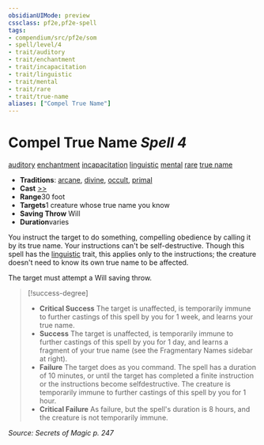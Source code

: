 ```yaml
---
obsidianUIMode: preview
cssclass: pf2e,pf2e-spell
tags:
- compendium/src/pf2e/som
- spell/level/4
- trait/auditory
- trait/enchantment
- trait/incapacitation
- trait/linguistic
- trait/mental
- trait/rare
- trait/true-name
aliases: ["Compel True Name"]
---
```

# Compel True Name *Spell 4*   
[auditory](/rules/traits/auditory.md)  [enchantment](/rules/traits/enchantment.md)  [incapacitation](/rules/traits/incapacitation.md)  [linguistic](/rules/traits/linguistic.md)  [mental](/rules/traits/mental.md)  [rare](/rules/traits/rare.md)  [true name](/rules/traits/true-name-som.md)  

- **Traditions**: [arcane](/rules/traits/arcane.md), [divine](/rules/traits/divine.md), [occult](/rules/traits/occult.md), [primal](/rules/traits/primal.md)
- **Cast** [>>](/rules/core-rulebook/chapter-9-playing-the-game.md#Actions "Two-Action") 
- **Range**30 foot
- **Targets**1 creature whose true name you know
- **Saving Throw** Will
- **Duration**varies

You instruct the target to do something, compelling obedience by calling it by its true name. Your instructions can't be self-destructive. Though this spell has the [linguistic](/rules/traits/linguistic.md) trait, this applies only to the instructions; the creature doesn't need to know its own true name to be affected.

The target must attempt a Will saving throw.

> [!success-degree] 
> - **Critical Success** The target is unaffected, is temporarily immune to further castings of this spell by you for 1 week, and learns your true name.
> - **Success** The target is unaffected, is temporarily immune to further castings of this spell by you for 1 day, and learns a fragment of your true name (see the Fragmentary Names sidebar at right).
> - **Failure** The target does as you command. The spell has a duration of 10 minutes, or until the target has completed a finite instruction or the instructions become selfdestructive. The creature is temporarily immune to further castings of this spell by you for 1 hour.
> - **Critical Failure** As failure, but the spell's duration is 8 hours, and the creature is not temporarily immune.

*Source: Secrets of Magic p. 247*